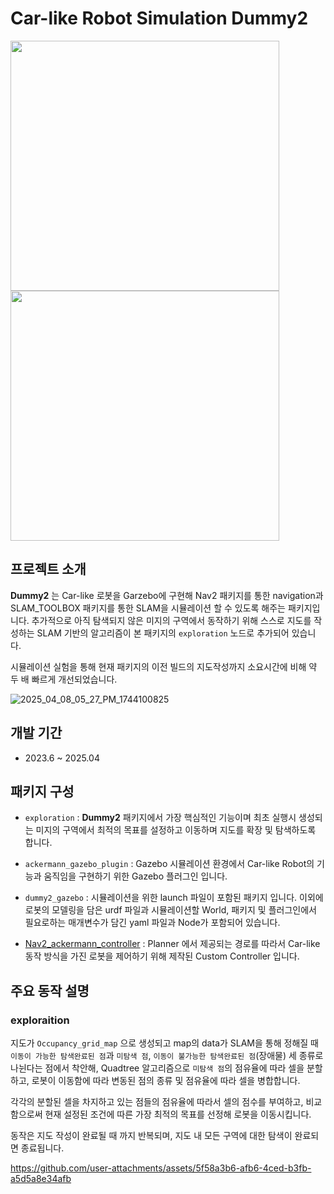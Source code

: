 # Car-like Robot Simulation __Dummy2__

<img src = "https://github.com/user-attachments/assets/30c32d0c-ce11-4ea5-bdbf-c6d86a9e6d4f" width="430" height="400"> <img src = "https://github.com/user-attachments/assets/80edad36-e67c-43a0-a945-7c514f113920" width="430" height="400">

## 프로젝트 소개
__Dummy2__ 는 Car-like 로봇을 Garzebo에 구현해 Nav2 패키지를 통한 navigation과 SLAM_TOOLBOX 패키지를 통한 SLAM을 시뮬레이션 할 수 있도록 해주는 패키지입니다.
추가적으로 아직 탐색되지 않은 미지의 구역에서 동작하기 위해 스스로 지도를 작성하는 SLAM 기반의 알고리즘이 본 패키지의 `exploration` 노드로 추가되어 있습니다.

시뮬레이션 실험을 통해 현재 패키지의 이전 빌드의 지도작성까지 소요시간에 비해 약 두 배 빠르게 개선되었습니다.


![2025_04_08_05_27_PM_1744100825](https://github.com/user-attachments/assets/09a389c6-2f8b-4081-8f22-b38696f34b5c)

## 개발 기간
* 2023.6 ~ 2025.04

## 패키지 구성
* `exploration` : __Dummy2__ 패키지에서 가장 핵심적인 기능이며 최초 실행시 생성되는 미지의 구역에서 최적의 목표를 설정하고 이동하며 지도를 확장 및 탐색하도록 합니다.

* `ackermann_gazebo_plugin` : Gazebo 시뮬레이션 환경에서 Car-like Robot의 기능과 움직임을 구현하기 위한 Gazebo 플러그인 입니다.  

* `dummy2_gazebo` : 시뮬레이션을 위한 launch 파일이 포함된 패키지 입니다. 이외에 로봇의 모델링을 담은 urdf 파일과 시뮬레이션할 World, 패키지 및 플러그인에서 필요로하는 매개변수가 담긴 yaml 파일과 Node가 포함되어 있습니다.

* [Nav2_ackermann_controller](https://github.com/Gone030/nav2_ackermann_controller) : Planner 에서 제공되는 경로를 따라서 Car-like 동작 방식을 가진 로봇을 제어하기 위해 제작된 Custom Controller 입니다.


## 주요 동작 설명
### exploraition
지도가 `Occupancy_grid_map` 으로 생성되고 map의 data가 SLAM을 통해 정해질 때 `이동이 가능한 탐색완료된 점`과 `미탐색 점`, `이동이 불가능한 탐색완료된 점`(장애물) 세 종류로 나뉜다는 점에서 착안해, Quadtree 알고리즘으로 `미탐색 점`의 점유율에 따라 셀을 분할하고, 로봇이 이동함에 따라 변동된 점의 종류 및 점유율에 따라 셀을 병합합니다.

각각의 분할된 셀을 차지하고 있는 점들의 점유율에 따라서 셀의 점수를 부여하고, 비교함으로써 현재 설정된 조건에 따른 가장 최적의 목표를 선정해 로봇을 이동시킵니다.

동작은 지도 작성이 완료될 때 까지 반복되며, 지도 내 모든 구역에 대한 탐색이 완료되면 종료됩니다.


https://github.com/user-attachments/assets/5f58a3b6-afb6-4ced-b3fb-a5d5a8e34afb

